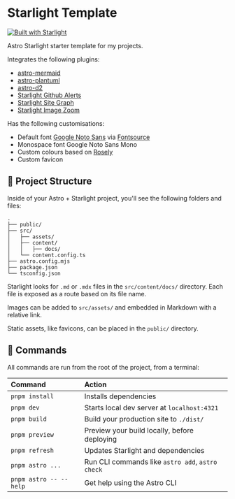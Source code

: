 # Starlight Template

[![Built with Starlight](https://astro.badg.es/v2/built-with-starlight/tiny.svg)](https://starlight.astro.build)

Astro Starlight starter template for my projects.

Integrates the following plugins:

- [astro-mermaid](https://github.com/joesaby/astro-mermaid)
- [astro-plantuml](https://github.com/joesaby/astro-plantuml)
- [astro-d2](https://github.com/HiDeoo/astro-d2)
- [Starlight Github Alerts](https://github.com/HiDeoo/starlight-github-alerts)
- [Starlight Site Graph](https://github.com/Fevol/starlight-site-graph)
- [Starlight Image Zoom](https://github.com/HiDeoo/starlight-image-zoom)

Has the following customisations:

- Default font [Google Noto Sans](https://fonts.google.com/noto) via [Fontsource](https://fontsource.org/)
- Monospace font Google Noto Sans Mono
- Custom colours based on [Rosely](https://rosely.hellotham.com)
- Custom favicon

## 🚀 Project Structure

Inside of your Astro + Starlight project, you'll see the following folders and files:

```
.
├── public/
├── src/
│   ├── assets/
│   ├── content/
│   │   ├── docs/
│   └── content.config.ts
├── astro.config.mjs
├── package.json
└── tsconfig.json
```

Starlight looks for `.md` or `.mdx` files in the `src/content/docs/` directory. Each file is exposed as a route based on its file name.

Images can be added to `src/assets/` and embedded in Markdown with a relative link.

Static assets, like favicons, can be placed in the `public/` directory.

## 🧞 Commands

All commands are run from the root of the project, from a terminal:

| Command                   | Action                                           |
| :------------------------ | :----------------------------------------------- |
| `pnpm install`             | Installs dependencies                            |
| `pnpm dev`                 | Starts local dev server at `localhost:4321`      |
| `pnpm build`               | Build your production site to `./dist/`          |
| `pnpm preview`             | Preview your build locally, before deploying     |
| `pnpm refresh`             | Updates Starlight and dependencies               |
| `pnpm astro ...`           | Run CLI commands like `astro add`, `astro check` |
| `pnpm astro -- --help`     | Get help using the Astro CLI                     |
